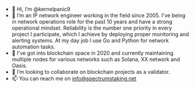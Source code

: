 - 👋 Hi, I’m @kernelpanic9
- 👀 I’m an IP network engineer working in the field since 2005. I've being in network operations role for the past 10 years and have a strong operational mindset. 
Reliability is the number one priority in every project I participate, which I achieve by deploying proper monitoring and alerting systems. 
At my day job I use Go and Python for network automation tasks.
- 🌱 I've got into blockchain space in 2020 and currently maintaining multiple nodes for various networks such as Solana, XX network and Oasis.
- 💞️ I’m looking to collaborate on blockchain projects as a validator.
- 📫 You can reach me on info@spectrumstaking.net
